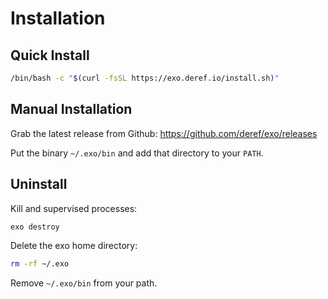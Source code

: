 # Installation

## Quick Install

```bash
/bin/bash -c "$(curl -fsSL https://exo.deref.io/install.sh)"
```

## Manual Installation

Grab the latest release from Github: https://github.com/deref/exo/releases

Put the binary `~/.exo/bin` and add that directory to your `PATH`.

## Uninstall

Kill and supervised processes:

```bash
exo destroy
```

Delete the exo home directory:

```bash
rm -rf ~/.exo
```

Remove `~/.exo/bin` from your path.
